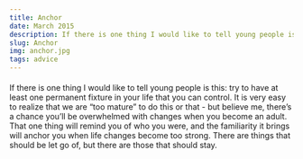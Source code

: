 ```yaml
---
title: Anchor
date: March 2015
description: If there is one thing I would like to tell young people is this try to have at least one permanent fixture in your life that you can control. It is very easy to realize that we are “too mature” to do this or that - but believe...
slug: Anchor
img: anchor.jpg
tags: advice
---
```

<p>
    If there is one thing I would like to tell young people is this: try to have at least one permanent fixture in your life that you can control. It is very easy to realize that we are “too mature” to do this or that - but believe me, there’s a chance you’ll be overwhelmed with changes when you become an adult. That one thing will remind you of who you were, and the familiarity it brings will anchor you when life changes become too strong. There are things that should be let go of, but there are those that should stay.
</p>

<style>

div {
   text-align: justify;
}

p {
    padding-top: 5px;
    padding-bottom: 5px;
}

</style>